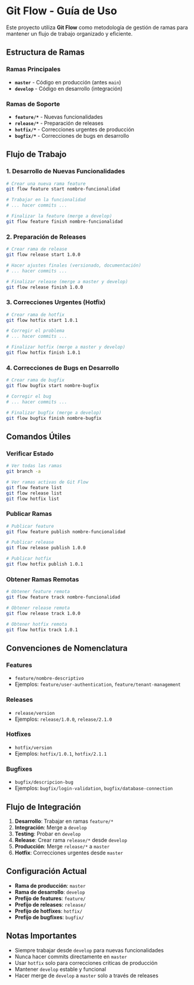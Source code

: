 # Git Flow - Guía de Uso

Este proyecto utiliza **Git Flow** como metodología de gestión de ramas para mantener un flujo de trabajo organizado y eficiente.

## Estructura de Ramas

### Ramas Principales
- **`master`** - Código en producción (antes `main`)
- **`develop`** - Código en desarrollo (integración)

### Ramas de Soporte
- **`feature/*`** - Nuevas funcionalidades
- **`release/*`** - Preparación de releases
- **`hotfix/*`** - Correcciones urgentes de producción
- **`bugfix/*`** - Correcciones de bugs en desarrollo

## Flujo de Trabajo

### 1. Desarrollo de Nuevas Funcionalidades

```bash
# Crear una nueva rama feature
git flow feature start nombre-funcionalidad

# Trabajar en la funcionalidad
# ... hacer commits ...

# Finalizar la feature (merge a develop)
git flow feature finish nombre-funcionalidad
```

### 2. Preparación de Releases

```bash
# Crear rama de release
git flow release start 1.0.0

# Hacer ajustes finales (versionado, documentación)
# ... hacer commits ...

# Finalizar release (merge a master y develop)
git flow release finish 1.0.0
```

### 3. Correcciones Urgentes (Hotfix)

```bash
# Crear rama de hotfix
git flow hotfix start 1.0.1

# Corregir el problema
# ... hacer commits ...

# Finalizar hotfix (merge a master y develop)
git flow hotfix finish 1.0.1
```

### 4. Correcciones de Bugs en Desarrollo

```bash
# Crear rama de bugfix
git flow bugfix start nombre-bugfix

# Corregir el bug
# ... hacer commits ...

# Finalizar bugfix (merge a develop)
git flow bugfix finish nombre-bugfix
```

## Comandos Útiles

### Verificar Estado
```bash
# Ver todas las ramas
git branch -a

# Ver ramas activas de Git Flow
git flow feature list
git flow release list
git flow hotfix list
```

### Publicar Ramas
```bash
# Publicar feature
git flow feature publish nombre-funcionalidad

# Publicar release
git flow release publish 1.0.0

# Publicar hotfix
git flow hotfix publish 1.0.1
```

### Obtener Ramas Remotas
```bash
# Obtener feature remota
git flow feature track nombre-funcionalidad

# Obtener release remota
git flow release track 1.0.0

# Obtener hotfix remota
git flow hotfix track 1.0.1
```

## Convenciones de Nomenclatura

### Features
- `feature/nombre-descriptivo`
- Ejemplos: `feature/user-authentication`, `feature/tenant-management`

### Releases
- `release/version`
- Ejemplos: `release/1.0.0`, `release/2.1.0`

### Hotfixes
- `hotfix/version`
- Ejemplos: `hotfix/1.0.1`, `hotfix/2.1.1`

### Bugfixes
- `bugfix/descripcion-bug`
- Ejemplos: `bugfix/login-validation`, `bugfix/database-connection`

## Flujo de Integración

1. **Desarrollo**: Trabajar en ramas `feature/*`
2. **Integración**: Merge a `develop`
3. **Testing**: Probar en `develop`
4. **Release**: Crear rama `release/*` desde `develop`
5. **Producción**: Merge `release/*` a `master`
6. **Hotfix**: Correcciones urgentes desde `master`

## Configuración Actual

- **Rama de producción**: `master`
- **Rama de desarrollo**: `develop`
- **Prefijo de features**: `feature/`
- **Prefijo de releases**: `release/`
- **Prefijo de hotfixes**: `hotfix/`
- **Prefijo de bugfixes**: `bugfix/`

## Notas Importantes

- Siempre trabajar desde `develop` para nuevas funcionalidades
- Nunca hacer commits directamente en `master`
- Usar `hotfix` solo para correcciones críticas de producción
- Mantener `develop` estable y funcional
- Hacer merge de `develop` a `master` solo a través de releases 